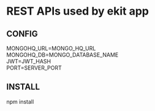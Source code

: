 # REST APIs used by ekit app

## CONFIG
MONGOHQ_URL=MONGO_HQ_URL  
MONGOHQ_DB=MONGO_DATABASE_NAME  
JWT=JWT_HASH  
PORT=SERVER_PORT  

## INSTALL
npm install
